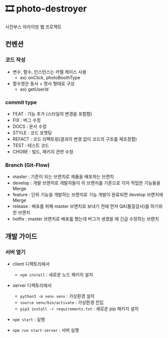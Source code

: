 # 🎞 photo-destroyer

사진부스 아카이빙 웹 프로젝트

## 컨벤션

### 코드 작성

- 변수, 함수, 인스턴스는 카멜 케이스 사용
  - ex) onClick, photoBoothType
- 함수명은 동사 + 명사 형태로 구성
  - ex) getUserId

### commit type

- FEAT : 기능 추가 (스타일의 변경을 포함함)
- FIX : 버그 수정
- DOCS : 문서 수정
- STYLE : 코드 포맷팅
- REFACT : 코드 리팩토링(결과의 변경 없이 코드의 구조를 재조정함)
- TEST : 테스트 코드
- CHORE : 빌드, 패키지 관련 수정

### Branch (Git-Flow)

- master : 기준이 되는 브랜치로 제품을 배포하는 브랜치
- develop : 개발 브랜치로 개발자들이 이 브랜치를 기준으로 각자 작업한 기능들을 Merge
- feature : 단위 기능을 개발하는 브랜치로 기능 개발이 완료되면 develop 브랜치에 Merge
- release : 배포를 위해 master 브랜치로 보내기 전에 먼저 QA(품질검사)를 하기위한 브랜치
- hotfix : master 브랜치로 배포를 했는데 버그가 생겼을 때 긴급 수정하는 브랜치

## 개발 가이드

### 서버 열기

- client 디렉토리에서

  - `npm install` : 새로운 노드 패키지 설치

- server 디렉토리에서

  - `python3 -m venv venv` : 가상환경 설치
  - `source venv/bin/activate` : 가상환경 진입
  - `pip3 install -r requirements.txt` : 새로운 pip 패키지 설치

- `npm start` : 실행
- `npm run start-server` : 서버 실행
